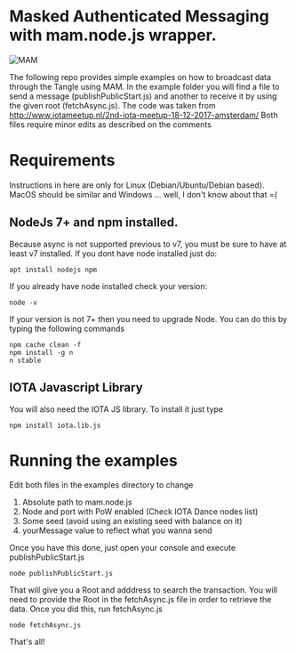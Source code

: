 # Masked Authenticated Messaging with mam.node.js wrapper. 

![MAM](http://iotahispano.com/wp-content/uploads/MAM.png)

The following repo provides simple examples on how to broadcast data through the Tangle using MAM.
In the example folder you will find a file to send a message (publishPublicStart.js) and another to receive it by using the given root (fetchAsync.js). The code was taken from http://www.iotameetup.nl/2nd-iota-meetup-18-12-2017-amsterdam/
Both files require minor edits as described on the comments

# Requirements

Instructions in here are only for Linux (Debian/Ubuntu/Debian based). MacOS should be similar and Windows ... well, I don't know about that =(

## NodeJs 7+ and npm installed. 
Because async is not supported previous to v7, you must be sure to have at least v7 installed. If you dont have node installed just do:

    apt install nodejs npm

If you already have node installed check your version: 

    node -v

If your version is not 7+ then you need to upgrade Node. You can do this by typing the following commands

    npm cache clean -f
    npm install -g n
    n stable

## IOTA Javascript Library

You will also need the IOTA JS library. To install it just type

    npm install iota.lib.js

# Running the examples

Edit both files in the examples directory to change
1) Absolute path to mam.node.js 
2) Node and port with PoW enabled (Check IOTA Dance nodes list)
3) Some seed (avoid using an existing seed with balance on it)
4) yourMessage value to reflect what you wanna send

Once you have this done, just open your console and execute publishPublicStart.js

    node publishPublicStart.js

That will give you a Root and adddress to search the transaction. You will need to provide the Root in the fetchAsync.js file in order to retrieve the data. Once you did this, run fetchAsync.js

    node fetchAsync.js

That's all!
